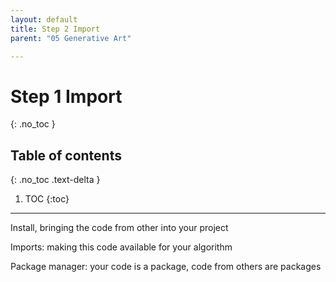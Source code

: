 ```yaml
---
layout: default
title: Step 2 Import
parent: "05 Generative Art"

---
```


# Step 1 Import
{: .no_toc }

## Table of contents
{: .no_toc .text-delta }

1. TOC
{:toc}

---


Install, bringing the code from other into your project

Imports: making this code available for your algorithm

Package manager: your code is a package, code from others are packages